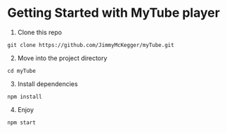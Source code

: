 # Getting Started with MyTube player

1. Clone this repo

  `git clone https://github.com/JimmyMcKegger/myTube.git`

2. Move into the project directory

  `cd myTube`

3. Install dependencies
  
  `npm install`

4. Enjoy

  `npm start`
